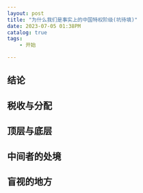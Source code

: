 ```yaml
---
layout: post
title: "为什么我们是事实上的中国特权阶级(坑待填)"
date: 2023-07-05 01:38PM
catalog: true
tags:
    - 开始

---
```




## 结论

## 税收与分配

## 顶层与底层

## 中间者的处境

## 盲视的地方
